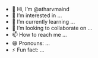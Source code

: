 - 👋 Hi, I’m @atharvmaind
- 👀 I’m interested in ...
- 🌱 I’m currently learning ...
- 💞️ I’m looking to collaborate on ...
- 📫 How to reach me ...
- 😄 Pronouns: ...
- ⚡ Fun fact: ...

<!---
atharvmaind/atharvmaind is a ✨ special ✨ repository because its `README.md` (this file) appears on your GitHub profile.
You can click the Preview link to take a look at your changes.
--->
